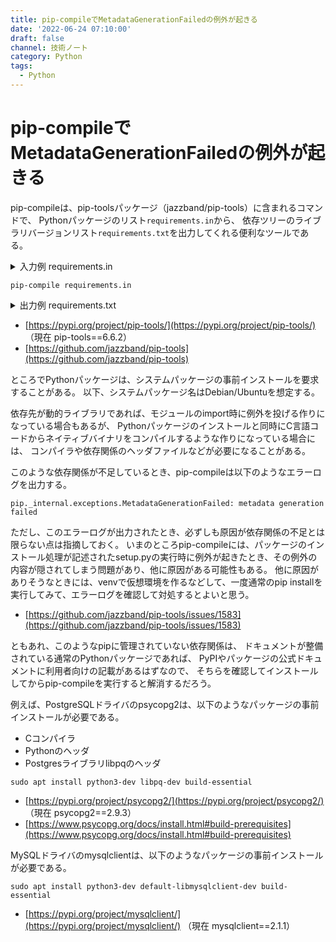 ```yaml
---
title: pip-compileでMetadataGenerationFailedの例外が起きる
date: '2022-06-24 07:10:00'
draft: false
channel: 技術ノート
category: Python
tags:
  - Python
---
```

# pip-compileでMetadataGenerationFailedの例外が起きる

pip-compileは、pip-toolsパッケージ（jazzband/pip-tools）に含まれるコマンドで、
Pythonパッケージのリスト`requirements.in`から、
依存ツリーのライブラリバージョンリスト`requirements.txt`を出力してくれる便利なツールである。

<details>
<summary>入力例 requirements.in</summary>

```
django
requests
gunicorn
mysqlclient
python-dateutil
requests-oauthlib
schedule
```

</details>

```shell
pip-compile requirements.in
```

<details>
<summary>出力例 requirements.txt</summary>

```
#
# This file is autogenerated by pip-compile with python 3.8
# To update, run:
#
#    pip-compile requirements.in
#
asgiref==3.5.2
    # via django
backports-zoneinfo==0.2.1
    # via django
certifi==2022.6.15
    # via requests
charset-normalizer==2.0.12
    # via requests
django==4.0.5
    # via -r requirements.in
gunicorn==20.1.0
    # via -r requirements.in
idna==3.3
    # via requests
mysqlclient==2.1.1
    # via -r requirements.in
oauthlib==3.2.0
    # via requests-oauthlib
python-dateutil==2.8.2
    # via -r requirements.in
requests==2.28.0
    # via
    #   -r requirements.in
    #   requests-oauthlib
requests-oauthlib==1.3.1
    # via -r requirements.in
schedule==1.1.0
    # via -r requirements.in
six==1.16.0
    # via python-dateutil
sqlparse==0.4.2
    # via django
urllib3==1.26.9
    # via requests

# The following packages are considered to be unsafe in a requirements file:
# setuptools
```

</details>

- [https://pypi.org/project/pip-tools/](https://pypi.org/project/pip-tools/) （現在 pip-tools==6.6.2）
- [https://github.com/jazzband/pip-tools](https://github.com/jazzband/pip-tools)

ところでPythonパッケージは、システムパッケージの事前インストールを要求することがある。
以下、システムパッケージ名はDebian/Ubuntuを想定する。

依存先が動的ライブラリであれば、モジュールのimport時に例外を投げる作りになっている場合もあるが、
Pythonパッケージのインストールと同時にC言語コードからネイティブバイナリをコンパイルするような作りになっている場合には、
コンパイラや依存関係のヘッダファイルなどが必要になることがある。

このような依存関係が不足しているとき、pip-compileは以下のようなエラーログを出力する。

```
pip._internal.exceptions.MetadataGenerationFailed: metadata generation failed
```

ただし、このエラーログが出力されたとき、必ずしも原因が依存関係の不足とは限らない点は指摘しておく。
いまのところpip-compileには、パッケージのインストール処理が記述されたsetup.pyの実行時に例外が起きたとき、その例外の内容が隠されてしまう問題があり、他に原因がある可能性もある。
他に原因がありそうなときには、venvで仮想環境を作るなどして、一度通常のpip installを実行してみて、エラーログを確認して対処するとよいと思う。

- [https://github.com/jazzband/pip-tools/issues/1583](https://github.com/jazzband/pip-tools/issues/1583)

ともあれ、このようなpipに管理されていない依存関係は、
ドキュメントが整備されている通常のPythonパッケージであれば、
PyPIやパッケージの公式ドキュメントに利用者向けの記載があるはずなので、
そちらを確認してインストールしてからpip-compileを実行すると解消するだろう。

例えば、PostgreSQLドライバのpsycopg2は、以下のようなパッケージの事前インストールが必要である。

- Cコンパイラ
- Pythonのヘッダ
- Postgresライブラリlibpqのヘッダ

```shell
sudo apt install python3-dev libpq-dev build-essential
```

- [https://pypi.org/project/psycopg2/](https://pypi.org/project/psycopg2/) （現在 psycopg2==2.9.3）
- [https://www.psycopg.org/docs/install.html#build-prerequisites](https://www.psycopg.org/docs/install.html#build-prerequisites)

MySQLドライバのmysqlclientは、以下のようなパッケージの事前インストールが必要である。

```shell
sudo apt install python3-dev default-libmysqlclient-dev build-essential
```

- [https://pypi.org/project/mysqlclient/](https://pypi.org/project/mysqlclient/) （現在 mysqlclient==2.1.1）
